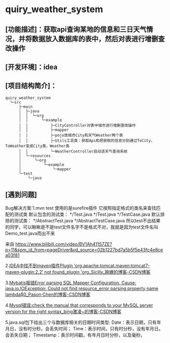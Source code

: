 # quiry_weather_system
## [功能描述]：获取api查询某地的信息和三日天气情况，并将数据放入数据库的表中，然后对表进行增删查改操作
## [开发环境]：idea
## [项目结构简介]：
```
quiry_weather_system
  └─src
      ├─main
      │  ├─java
      │  │  └─org
      │  │      └─example
      │  │          ├─CityController对表中城市进行增删查改操作
      │  │          ├─mapper
      │  │          ├─pojo放城市City和天气Weather两个类
      │  │          ├─Utils工具类：获取Api和把获取的信息分别通过ToCity，ToWeather变成City类，Weather类
      │  │          └─WeatherController启动该天气查询系统
      │  └─resources
      │      └─org
      │          └─example
      │              └─mapper
      └─test
          └─java

```


## [遇到问题]
Bug解决方案:1.mvn test 使用的是surefire插件
它按照指定格式的类名来查找匹配的测试类
默认包含的测试类：
*/Test.java
*/Test.java
*/TestCase.java
默认排除的测试类：
*/AbstractTest.java
*/AbstractTestCase.java
所以test不出结果的同学，可以瞅瞅是不是test文件名字不是格式不对，我就是因为test文件名叫Demo_test.java而出不来

来自 <https://www.bilibili.com/video/BV1Ah411S7ZE?p=11&spm_id_from=pageDriver&vd_source=02b1227bd7a5b5f5e43fc4e8cea03f81> 

2.[IDEA中找不到maven插件Plugin ‘org.apache.tomcat.maven:tomcat7-maven-plugin:2.2‘ not found_plugin 'org_Sicilly_琬姗的博客-CSDN博客](https://blog.csdn.net/weixin_37551036/article/details/119382042#:~:text=%E5%9C%A8Setting%E4%B8%AD%E5%8B%BE%E9%80%89Use%20plugin%20registry%20%E7%84%B6%E5%90%8E%E7%82%B9%E5%87%BBFile%20%F0%9F%A1%92%20Invalidate%20Caches%EF%BC%8C%E7%82%B9%E5%87%BBInvalidate,and%20Restart%20%E7%AD%89%E5%BE%85IDEA%E9%87%8D%E5%90%AF%E5%90%8E%E4%B8%8D%E5%86%8D%E6%8A%A5%E9%94%99%EF%BC%9A%20Maven%20Maven%20%E6%89%BE%E4%B8%8D%E5%88%B0%20%E2%80%9D%E9%94%99%E8%AF%AF%E3%80%82)

3.[Mybatis报错Error parsing SQL Mapper Configuration. Cause: java.io.IOException: Could not find resource_error parsing property name lambda$0_Pason·Chen的博客-CSDN博客](https://blog.csdn.net/weixin_37551036/article/details/119382042#:~:text=%E5%9C%A8Setting%E4%B8%AD%E5%8B%BE%E9%80%89Use%20plugin%20registry%20%E7%84%B6%E5%90%8E%E7%82%B9%E5%87%BBFile%20%F0%9F%A1%92%20Invalidate%20Caches%EF%BC%8C%E7%82%B9%E5%87%BBInvalidate,and%20Restart%20%E7%AD%89%E5%BE%85IDEA%E9%87%8D%E5%90%AF%E5%90%8E%E4%B8%8D%E5%86%8D%E6%8A%A5%E9%94%99%EF%BC%9A%20Maven%20Maven%20%E6%89%BE%E4%B8%8D%E5%88%B0%20%E2%80%9D%E9%94%99%E8%AF%AF%E3%80%82)

4.[Mysql错误:check the manual that corresponds to your MySQL server version for the right syntax_bing激凌~的博客-CSDN博客](https://blog.csdn.net/LT_lover/article/details/78912450)

5.java.sql包下给出三个与数据库相关的日期时间类型:
Date：表示日期，只有年月日，没有时分秒。会丢失时间；
Time：表示时间，只有时分秒，没有年月日。会丢失日期；
Timestamp：表示时间戳，有年月日时分秒，以及毫秒。



